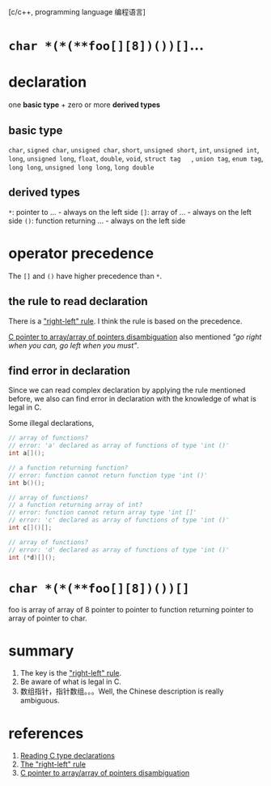 [c/c++, programming language 编程语言]

# `char *(*(**foo[][8])())[]`...

# declaration

one **basic type** + zero or more **derived types**

## basic type

`char`, `signed char`, `unsigned char`, `short`, `unsigned short`, `int`, `unsigned int`, `long`, `unsigned long`, `float`, `double`, `void`, `struct tag   `, `union tag`, `enum tag`, `long long`, `unsigned long long`, `long double`

## derived types

`*`: pointer to ...   - always on the left side
`[]`: array of ...   - always on the left side
`()`: function returning ...   - always on the left side

# operator precedence

The `[]` and `()` have higher precedence than `*`.

## the rule to read declaration

There is a ["right-left" rule](http://ieng9.ucsd.edu/~cs30x/rt_lt.rule.html). I think the rule is based on the precedence.

[C pointer to array/array of pointers disambiguation](http://stackoverflow.com/questions/859634/c-pointer-to-array-array-of-pointers-disambiguation) also mentioned *"go right when you can, go left when you must"*.

## find error in declaration

Since we can read complex declaration by applying the rule mentioned before, we also can find error in declaration with the knowledge of what is legal in C.

Some illegal declarations,

```c
// array of functions?
// error: 'a' declared as array of functions of type 'int ()'
int a[]();

// a function returning function?
// error: function cannot return function type 'int ()'
int b()();

// array of functions?
// a function returning array of int?
// error: function cannot return array type 'int []'
// error: 'c' declared as array of functions of type 'int ()'
int c[]()[];

// array of functions?
// error: 'd' declared as array of functions of type 'int ()'
int (*d)[]();
```

# `char *(*(**foo[][8])())[]`

foo is array of array of 8 pointer to pointer to function returning pointer to array of pointer to char.

# summary

1. The key is the ["right-left" rule](http://ieng9.ucsd.edu/~cs30x/rt_lt.rule.html).
2. Be aware of what is legal in C.
3. 数组指针，指针数组。。。Well, the Chinese description is really ambiguous.

# references

1. [Reading C type declarations](http://unixwiz.net/techtips/reading-cdecl.html)
2. [The "right-left" rule](http://ieng9.ucsd.edu/~cs30x/rt_lt.rule.html)
3. [C pointer to array/array of pointers disambiguation](http://stackoverflow.com/questions/859634/c-pointer-to-array-array-of-pointers-disambiguation)